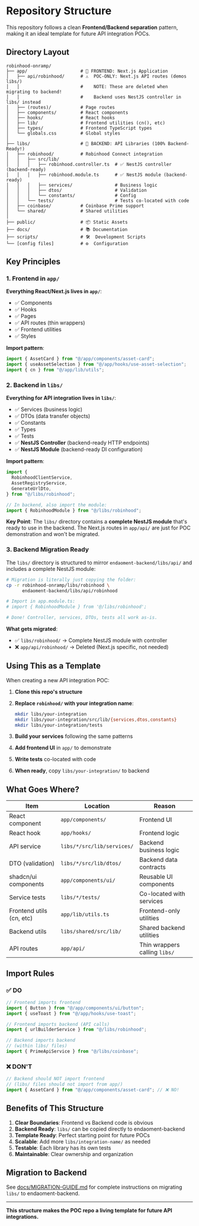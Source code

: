 # Repository Structure

This repository follows a clean **Frontend/Backend separation** pattern, making it an ideal template for future API integration POCs.

## Directory Layout

```
robinhood-onramp/
├── app/                    # 🎨 FRONTEND: Next.js Application
│   ├── api/robinhood/      # ⚠️  POC-ONLY: Next.js API routes (demos libs/)
│   │                       #    NOTE: These are deleted when migrating to backend!
│   │                       #    Backend uses NestJS controller in libs/ instead
│   ├── (routes)/           # Page routes
│   ├── components/         # React components
│   ├── hooks/              # React hooks  
│   ├── lib/                # Frontend utilities (cn(), etc)
│   ├── types/              # Frontend TypeScript types
│   └── globals.css         # Global styles
│
├── libs/                   # 🔧 BACKEND: API Libraries (100% Backend-Ready!)
│   ├── robinhood/          # Robinhood Connect integration
│   │   ├── src/lib/
│   │   │   ├── robinhood.controller.ts  # ✅ NestJS controller (backend-ready)
│   │   │   ├── robinhood.module.ts      # ✅ NestJS module (backend-ready)
│   │   │   ├── services/                # Business logic
│   │   │   ├── dtos/                    # Validation
│   │   │   └── constants/               # Config
│   │   └── tests/                       # Tests co-located with code
│   ├── coinbase/           # Coinbase Prime support
│   └── shared/             # Shared utilities
│
├── public/                 # 📦 Static Assets
├── docs/                   # 📚 Documentation  
├── scripts/                # 🛠️  Development Scripts
└── [config files]          # ⚙️  Configuration
```

## Key Principles

### 1. Frontend in `app/`

**Everything React/Next.js lives in `app/`**:
- ✅ Components
- ✅ Hooks
- ✅ Pages
- ✅ API routes (thin wrappers)
- ✅ Frontend utilities
- ✅ Styles

**Import pattern**:
```typescript
import { AssetCard } from "@/app/components/asset-card";
import { useAssetSelection } from "@/app/hooks/use-asset-selection";
import { cn } from "@/app/lib/utils";
```

### 2. Backend in `libs/`

**Everything for API integration lives in `libs/`**:

- ✅ Services (business logic)
- ✅ DTOs (data transfer objects)
- ✅ Constants
- ✅ Types
- ✅ Tests
- ✅ **NestJS Controller** (backend-ready HTTP endpoints)
- ✅ **NestJS Module** (backend-ready DI configuration)

**Import pattern**:

```typescript
import {
  RobinhoodClientService,
  AssetRegistryService,
  GenerateUrlDto,
} from "@/libs/robinhood";

// In backend, also import the module:
import { RobinhoodModule } from "@/libs/robinhood";
```

**Key Point**: The `libs/` directory contains a **complete NestJS module** that's ready to use in the backend. The Next.js routes in `app/api/` are just for POC demonstration and won't be migrated.

### 3. Backend Migration Ready

The `libs/` directory is structured to mirror `endaoment-backend/libs/api/` and includes a complete NestJS module:

```bash
# Migration is literally just copying the folder:
cp -r robinhood-onramp/libs/robinhood \
      endaoment-backend/libs/api/robinhood

# Import in app.module.ts:
# import { RobinhoodModule } from '@/libs/robinhood';

# Done! Controller, services, DTOs, tests all work as-is.
```

**What gets migrated**:

- ✅ `libs/robinhood/` → Complete NestJS module with controller
- ❌ `app/api/robinhood/` → Deleted (Next.js specific, not needed)

## Using This as a Template

When creating a new API integration POC:

1. **Clone this repo's structure**
2. **Replace `robinhood/` with your integration name**:

   ```bash
   mkdir libs/your-integration
   mkdir libs/your-integration/src/lib/{services,dtos,constants}
   mkdir libs/your-integration/tests
   ```

3. **Build your services** following the same patterns
4. **Add frontend UI** in `app/` to demonstrate
5. **Write tests** co-located with code
6. **When ready**, copy `libs/your-integration/` to backend

## What Goes Where?

| Item                     | Location                   | Reason                        |
| ------------------------ | -------------------------- | ----------------------------- |
| React component          | `app/components/`          | Frontend UI                   |
| React hook               | `app/hooks/`               | Frontend logic                |
| API service              | `libs/*/src/lib/services/` | Backend business logic        |
| DTO (validation)         | `libs/*/src/lib/dtos/`     | Backend data contracts        |
| shadcn/ui components     | `app/components/ui/`       | Reusable UI components        |
| Service tests            | `libs/*/tests/`            | Co-located with services      |
| Frontend utils (cn, etc) | `app/lib/utils.ts`         | Frontend-only utilities       |
| Backend utils            | `libs/shared/src/lib/`     | Shared backend utilities      |
| API routes               | `app/api/`                 | Thin wrappers calling `libs/` |

## Import Rules

### ✅ DO

```typescript
// Frontend imports frontend
import { Button } from "@/app/components/ui/button";
import { useToast } from "@/app/hooks/use-toast";

// Frontend imports backend (API calls)
import { urlBuilderService } from "@/libs/robinhood";

// Backend imports backend
// (within libs/ files)
import { PrimeApiService } from "@/libs/coinbase";
```

### ❌ DON'T

```typescript
// Backend should NOT import frontend
// (libs/ files should not import from app/)
import { AssetCard } from "@/app/components/asset-card"; // ❌ NO!
```

## Benefits of This Structure

1. **Clear Boundaries**: Frontend vs Backend code is obvious
2. **Backend Ready**: `libs/` can be copied directly to endaoment-backend
3. **Template Ready**: Perfect starting point for future POCs
4. **Scalable**: Add more `libs/integration-name/` as needed
5. **Testable**: Each library has its own tests
6. **Maintainable**: Clear ownership and organization

## Migration to Backend

See [docs/MIGRATION-GUIDE.md](./docs/MIGRATION-GUIDE.md) for complete instructions on migrating `libs/` to endaoment-backend.

---

**This structure makes the POC repo a living template for future API integrations.**

